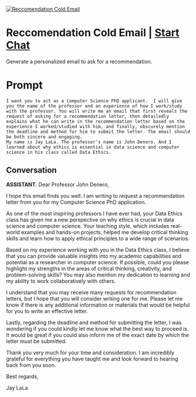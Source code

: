
[![Reccomendation Cold Email](https://flow-prompt-covers.s3.us-west-1.amazonaws.com/icon/minimalist/mini_8.png)](https://gptcall.net/chat.html?data=%7B%22contact%22%3A%7B%22id%22%3A%22E_tbPbf7tS19fnBn6m5FR%22%2C%22flow%22%3Atrue%7D%7D)
# Reccomendation Cold Email | [Start Chat](https://gptcall.net/chat.html?data=%7B%22contact%22%3A%7B%22id%22%3A%22E_tbPbf7tS19fnBn6m5FR%22%2C%22flow%22%3Atrue%7D%7D)
Generate a personalized email to ask for a recommendation.

# Prompt

```
I want you to act as a Computer Science PhD applicant.  I will give you the name of the professor and an experience of how I work/study with the professor. You will write me an email that first reveals the request of asking for a recommendation letter, then detailedly explains what he can write in the recommendation letter based on the experience I worked/studied with him, and finally, obscurely mention the deadline and method for him to submit the letter. The email should be both sincere and engaging.
My name is Jay LaLa. The professor's name is John Denero. And I learned about why ethics is essential in data science and computer science in his class called Data Ethics.
```

## Conversation

**ASSISTANT**: Dear Professor John Denero,



I hope this email finds you well. I am writing to request a recommendation letter from you for my Computer Science PhD application.



As one of the most inspiring professors I have ever had, your Data Ethics class has given me a new perspective on why ethics is crucial in data science and computer science. Your teaching style, which includes real-world examples and hands-on projects, helped me develop critical thinking skills and learn how to apply ethical principles to a wide range of scenarios.



Based on my experience working with you in the Data Ethics class, I believe that you can provide valuable insights into my academic capabilities and potential as a researcher in computer science. If possible, could you please highlight my strengths in the areas of critical thinking, creativity, and problem-solving skills? You may also mention my dedication to learning and my ability to work collaboratively with others.



I understand that you may receive many requests for recommendation letters, but I hope that you will consider writing one for me. Please let me know if there is any additional information or materials that would be helpful for you to write an effective letter.



Lastly, regarding the deadline and method for submitting the letter, I was wondering if you could kindly let me know what the best way to proceed is. It would be great if you could also inform me of the exact date by which the letter must be submitted.



Thank you very much for your time and consideration. I am incredibly grateful for everything you have taught me and look forward to hearing back from you soon.



Best regards,



Jay LaLa


